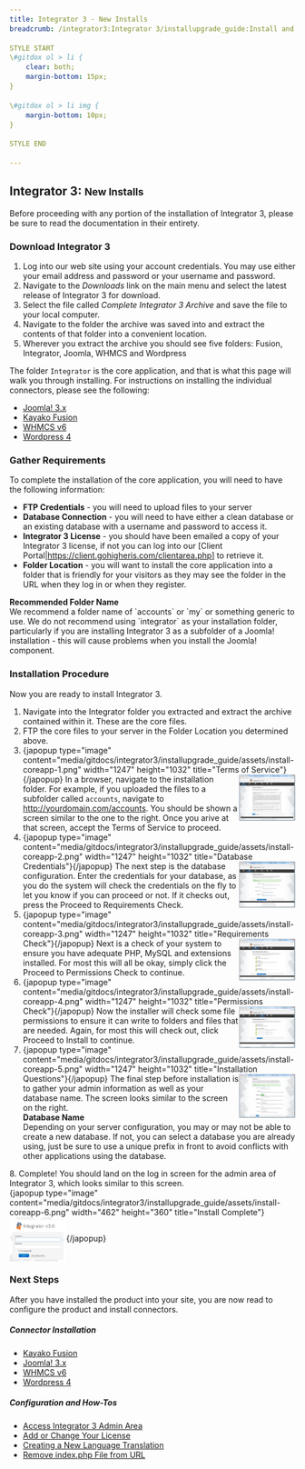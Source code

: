 ```yaml
---
title: Integrator 3 - New Installs
breadcrumb: /integrator3:Integrator 3/installupgrade_guide:Install and Upgrade Guide/newinstalls:New Installs

STYLE START
\#gitdox ol > li {
	clear: both;
	margin-bottom: 15px;
}

\#gitdox ol > li img {
	margin-bottom: 10px;
}

STYLE END

---
```


## Integrator 3: <small>New Installs</small>

Before proceeding with any portion of the installation of Integrator 3, please be sure to read the documentation in their entirety.

### Download Integrator 3

1.  Log into our web site using your account credentials.  You may use either your email address and password or your username and password.
2.  Navigate to the *Downloads* link on the main menu and select the latest release of Integrator 3 for download.
3.  Select the file called *Complete Integrator 3 Archive* and save the file to your local computer.
4.  Navigate to the folder the archive was saved into and extract the contents of that folder into a convenient location.
5.  Wherever you extract the archive you should see five folders: Fusion, Integrator, Joomla, WHMCS and Wordpress

The folder `Integrator` is the core application, and that is what this page will walk you through installing.  For instructions on installing the individual connectors, please see the following:

* [Joomla! 3.x](integrator3/installupgrade_guide/newjoomla3.md)
* [Kayako Fusion](integrator3/installupgrade_guide/newfusion.md)
* [WHMCS v6](integrator3/installupgrade_guide/newwhmcs6.md)
* [Wordpress 4](integrator3/installupgrade_guide/newwordpress4.md)


### Gather Requirements

To complete the installation of the core application, you will need to have the following information:

* **FTP Credentials** - you will need to upload files to your server
* **Database Connection** - you will need to have either a clean database or an existing database with a username and password to access it.
* **Integrator 3 License** - you should have been emailed a copy of your Integrator 3 license, if not you can log into our [Client Portal|https://client.gohigheris.com/clientarea.php] to retrieve it.
* **Folder Location** - you will want to install the core application into a folder that is friendly for your visitors as they may see the folder in the URL when they log in or when they register.

<div class="alert alert-warning"><strong>Recommended Folder Name</strong><br />
We recommend a folder name of `accounts` or `my` or something generic to use.  We do not recommend using `integrator` as your installation folder, particularly if you are installing Integrator 3 as a subfolder of a Joomla! installation - this will cause problems when you install the Joomla! component.
</div>

### Installation Procedure

Now you are ready to install Integrator 3.

1. Navigate into the Integrator folder you extracted and extract the archive contained within it.  These are the core files.
2. FTP the core files to your server in the Folder Location you determined above.
3. {japopup type="image" content="media/gitdocs/integrator3/installupgrade_guide/assets/install-coreapp-1.png" width="1247" height="1032" title="Terms of Service"}<img src="assets/install-coreapp-1.png" width="100px" align="right" />{/japopup}
In a browser, navigate to the installation folder.  For example, if you uploaded the files to a subfolder called `accounts`, navigate to http://yourdomain.com/accounts.  You should be shown a screen similar to the one to the right.  Once you arive at that screen, accept the Terms of Service to proceed.
4. {japopup type="image" content="media/gitdocs/integrator3/installupgrade_guide/assets/install-coreapp-2.png" width="1247" height="1032" title="Database Credentials"}<img src="assets/install-coreapp-2.png" width="100px" align="right" />{/japopup}
The next step is the database configuration.  Enter the credentials for your database, as you do the system will check the credentials on the fly to let you know if you can proceed or not.  If it checks out, press the Proceed to Requirements Check.
5. {japopup type="image" content="media/gitdocs/integrator3/installupgrade_guide/assets/install-coreapp-3.png" width="1247" height="1032" title="Requirements Check"}<img src="assets/install-coreapp-3.png" width="100px" align="right" />{/japopup}
Next is a check of your system to ensure you have adequate PHP, MySQL and extensions installed.  For most this will all be okay, simply click the Proceed to Permissions Check to continue.
6. {japopup type="image" content="media/gitdocs/integrator3/installupgrade_guide/assets/install-coreapp-4.png" width="1247" height="1032" title="Permissions Check"}<img src="assets/install-coreapp-4.png" width="100px" align="right" />{/japopup}
Now the installer will check some file permissions to ensure it can write to folders and files that are needed.  Again, for most this will check out, click Proceed to Install to continue.
7. {japopup type="image" content="media/gitdocs/integrator3/installupgrade_guide/assets/install-coreapp-5.png" width="1247" height="1032" title="Installation Questions"}<img src="assets/install-coreapp-5.png" width="100px" align="right" />{/japopup}
The final step before installation is to gather your admin information as well as your database name.  The screen looks similar to the screen on the right.<div class="alert alert-info"><strong>Database Name</strong><br />
Depending on your server configuration, you may or may not be able to create a new database.  If not, you can select a database you are already using, just be sure to use a unique prefix in front to avoid conflicts with other applications using the database.
</div>
8. Complete!  You should land on the log in screen for the admin area of Integrator 3, which looks similar to this screen.<br/>
{japopup type="image" content="media/gitdocs/integrator3/installupgrade_guide/assets/install-coreapp-6.png" width="462" height="360" title="Install Complete"}<img src="assets/install-coreapp-6.png" width="100px" align="center" />{/japopup}


### Next Steps

After you have installed the product into your site, you are now read to configure the product and install connectors.

##### Connector Installation

* [Kayako Fusion](integrator3/installupgrade_guide/newfusion.md)
* [Joomla! 3.x](integrator3/installupgrade_guide/newjoomla3.md)
* [WHMCS v6](integrator3/installupgrade_guide/newwhmcs6.md)
* [Wordpress 4](integrator3/installupgrade_guide/newwordpress4.md)

##### Configuration and How-Tos

* [Access Integrator 3 Admin Area](integrator3/howtoguides/accessadminarea.md)
* [Add or Change Your License](integrator3/howtoguides/licensechange.md)
* [Creating a New Language Translation](integrator3/howtoguides/createnewlanguage.md)
* [Remove index.php File from URL](integrator3/howtoguides/removeindexfile.md)
